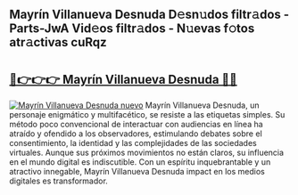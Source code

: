 ## Mayrín Villanueva Desnuda D𝚎sn𝚞dos filtr𝚊dos - Parts-JwA Vid𝚎os filtr𝚊dos - N𝚞evas f𝚘tos atr𝚊ctivas cuRqz

# <h2><a href="http://mb3lbe.tromn.icu/?c=Mayr%c3%adn+Villanueva+Desnuda">🔗👉👉👉 Mayrín Villanueva Desnuda 🔗🔗</a></h2>

[![Mayrín Villanueva Desnuda nuevo](https://i.imgur.com/pEAQMta.gif)](http://mb3lbe.tromn.icu/?c=Mayr%c3%adn+Villanueva+Desnuda)
Mayrín Villanueva Desnuda, un personaje enigmático y multifacético, se resiste a las etiquetas simples. Su método poco convencional de interactuar con audiencias en línea ha atraído y ofendido a los observadores, estimulando debates sobre el consentimiento, la identidad y las complejidades de las sociedades virtuales. Aunque sus próximos movimientos no están claros, su influencia en el mundo digital es indiscutible. Con un espíritu inquebrantable y un atractivo innegable, Mayrín Villanueva Desnuda impact en los medios digitales es transformador.
